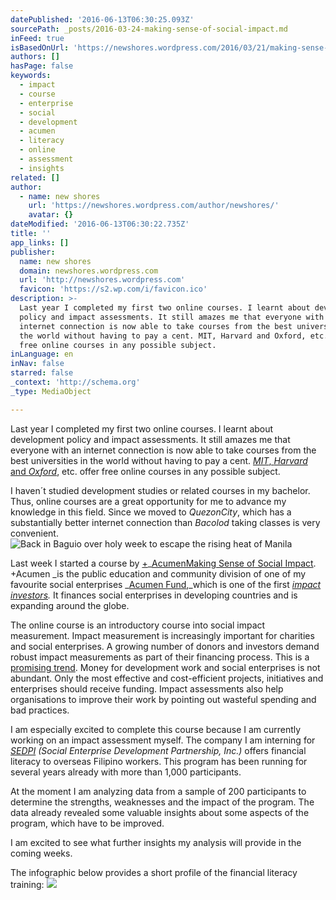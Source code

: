 ```yaml
---
datePublished: '2016-06-13T06:30:25.093Z'
sourcePath: _posts/2016-03-24-making-sense-of-social-impact.md
inFeed: true
isBasedOnUrl: 'https://newshores.wordpress.com/2016/03/21/making-sense-of-social-impact/'
authors: []
hasPage: false
keywords:
  - impact
  - course
  - enterprise
  - social
  - development
  - acumen
  - literacy
  - online
  - assessment
  - insights
related: []
author:
  - name: new shores
    url: 'https://newshores.wordpress.com/author/newshores/'
    avatar: {}
dateModified: '2016-06-13T06:30:22.735Z'
title: ''
app_links: []
publisher:
  name: new shores
  domain: newshores.wordpress.com
  url: 'http://newshores.wordpress.com'
  favicon: 'https://s2.wp.com/i/favicon.ico'
description: >-
  Last year I completed my first two online courses. I learnt about development
  policy and impact assessments. It still amazes me that everyone with an
  internet connection is now able to take courses from the best universities in
  the world without having to pay a cent. MIT, Harvard and Oxford, etc. offer
  free online courses in any possible subject.
inLanguage: en
inNav: false
starred: false
_context: 'http://schema.org'
_type: MediaObject

---
```

Last year I completed my first two online courses. I learnt about development policy and impact assessments. It still amazes me that everyone with an internet connection is now able to take courses from the best universities in the world without having to pay a cent. _[MIT][0]_[, ][0]_[Harvard ][0]_[and ][0]_[Oxford][0]_, etc. offer free online courses in any possible subject.

I haven´t studied development studies or related courses in my bachelor. Thus, online courses are a great opportunity for me to advance my knowledge in this field. Since we moved to _QuezonCity_, which has a substantially better internet connection than _Bacolod_ taking classes is very convenient.
![Back in Baguio over holy week to escape the rising heat of Manila](https://the-grid-user-content.s3-us-west-2.amazonaws.com/d552d03b-37c9-4ecd-aeb1-a67f1d090b8d.png)

Last week I started a course by [+][1]_[AcumenMaking Sense of Social Impact][1]. +Acumen _is the public education and community division of one of my favourite social enterprises _[Acumen Fund][2],_which is one of the first _[impact investors][3]._ It finances social enterprises in developing countries and is expanding around the globe.

The online course is an introductory course into social impact measurement. Impact measurement is increasingly important for charities and social enterprises. A growing number of donors and investors demand robust impact measurements as part of their financing process. This is a [promising trend][4]. Money for development work and social enterprises is not abundant. Only the most effective and cost-efficient projects, initiatives and enterprises should receive funding. Impact assessments also help organisations to improve their work by pointing out wasteful spending and bad practices.

I am especially excited to complete this course because I am currently working on an impact assessment myself. The company I am interning for _[SEDPI][5] (Social Enterprise Development Partnership, Inc.)_ offers financial literacy to overseas Filipino workers. This program has been running for several years already with more than 1,000 participants.

At the moment I am analyzing data from a sample of 200 participants to determine the strengths, weaknesses and the impact of the program. The data already revealed some valuable insights about some aspects of the program, which have to be improved.

I am excited to see what further insights my analysis will provide in the coming weeks.

The infographic below provides a short profile of the financial literacy training:
![](https://s3-us-west-2.amazonaws.com/the-grid-img/p/f41b103301768801f5d543b5860bee917a143907.jpg)

[0]: http://edx.org/
[1]: http://plusacumen.org/courses/social-impact-2/
[2]: http://acumen.org/
[3]: https://thegiin.org/impact-investing/
[4]: http://www.theguardian.com/social-enterprise-network/2012/nov/20/measuring-impact-social-enterprise-essential
[5]: http://sedpi.com/